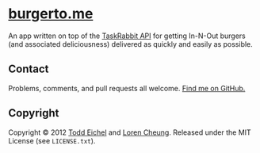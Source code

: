 [burgerto.me](http://github.com/tfe/burgertome/)
================================================

An app written on top of the [TaskRabbit API](http://taskrabbit.github.com/) for getting In-N-Out burgers (and associated deliciousness) delivered as quickly and easily as possible.


Contact
-------

Problems, comments, and pull requests all welcome. [Find me on GitHub.](http://github.com/tfe/)


Copyright
---------

Copyright © 2012 [Todd Eichel](http://toddeichel.com/) and [Loren Cheung](http://about.me/lorencheung). Released under the MIT License (see `LICENSE.txt`).
